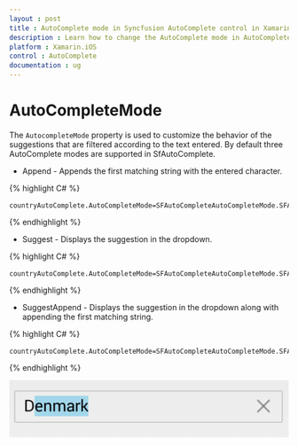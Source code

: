 ```yaml
---
layout : post
title : AutoComplete mode in Syncfusion AutoComplete control in Xamarin.iOS
description : Learn how to change the AutoComplete mode in AutoComplete
platform : Xamarin.iOS
control : AutoComplete
documentation : ug
---
```


# AutoCompleteMode

The `AutocompleteMode` property is used to customize the behavior of the suggestions that are filtered according to the text entered. By default three AutoComplete modes are supported in SfAutoComplete.

* Append - Appends the first matching string with the entered character.

{% highlight C# %}

	countryAutoComplete.AutoCompleteMode=SFAutoCompleteAutoCompleteMode.SFAutoCompleteAutoCompleteModeAppend; 

{% endhighlight %}

* Suggest - Displays the suggestion in the dropdown.

{% highlight C# %}

	countryAutoComplete.AutoCompleteMode=SFAutoCompleteAutoCompleteMode.SFAutoCompleteAutoCompleteModeSuggest; 

{% endhighlight %}

* SuggestAppend - Displays the suggestion in the dropdown along with appending the first matching string.

{% highlight C# %}

	countryAutoComplete.AutoCompleteMode=SFAutoCompleteAutoCompleteMode.SFAutoCompleteAutoCompleteModeSuggestAppend; 

{% endhighlight %}

![](images/autocompletemode.png)
